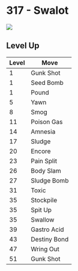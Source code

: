 # 317 - Swalot
![][317]

## Level Up

Level | Move
---   | ---
  1   | Gunk Shot
  1   | Seed Bomb
  1   | Pound
  5   | Yawn
  8   | Smog
 11   | Poison Gas
 14   | Amnesia
 17   | Sludge
 20   | Encore
 23   | Pain Split
 26   | Body Slam
 27   | Sludge Bomb
 31   | Toxic
 35   | Stockpile
 35   | Spit Up
 35   | Swallow
 39   | Gastro Acid
 43   | Destiny Bond
 47   | Wring Out
 51   | Gunk Shot

[317]: ../img/pokemon/317.png
